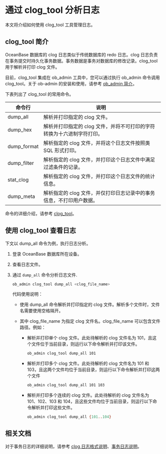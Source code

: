 # 通过 clog_tool 分析日志

本文将介绍如何使用 clog_tool 工具管理日志。

## clog_tool 简介

OceanBase 数据库的 clog 日志类似于传统数据库的 redo 日志。clog 日志负责在事务提交时持久化事务数据。事务数据是事务对数据库的修改记录。clog_tool 用于解析并打印 clog 文件。

目前，clog_tool 集成在 ob_admin 工具中，您可以通过执行 ob_admin 命令调用 clog_tool。关于 ob-admin 的安装和使用，请参考 [ob_admin 简介](../../../../18.supporting-tools/1.ob-admin/1.overview-of-ob_admin.md)。

下表列出了 clog_tool 的常用命令。

| 命令行   | 说明 |
|----------|-----|
| dump_all | 解析并打印指定的 clog 文件。|
| dump_hex | 解析并打印指定的 clog 文件，并将不可打印的字符转换为十六进制字符打印。|
| dump_format | 解析指定的 clog 文件，并将这个日志文件按照类 SQL 形式打印。|
| dump_filter | 解析指定的 clog 文件，并打印这个日志文件中满足过滤条件的记录。|
| stat_clog | 解析指定的 clog 文件，并打印这个日志文件的统计信息。|
| dump_meta | 解析指定的 clog 文件，并仅打印日志记录中的事务信息，不打印用户数据。|

命令的详细介绍，请参考 [clog_tool](../../../../18.supporting-tools/1.ob-admin/3.clog/3.clog_tool.md)。

## 使用 clog_tool 查看日志

下文以 dump_all 命令为例，执行日志分析。

1. 登录 OceanBase 数据库所在设备。
2. 查看日志文件。
3. 通过 `dump_all` 命令分析日志文件.

    ```bash
    ob_admin clog_tool dump_all <clog_file_name>
    ```

    代码使用说明：

    * 使用 dump_all 命令解析并打印指定的 clog 文件。解析多个文件时，文件名需要使用空格隔开。

    * 其中 clog_file_name 为指定 clog 文件名。clog_file_name 可以包含文件路径。例如：

        * 解析并打印单个 clog 文件。此处待解析的 clog 文件名为 101，且这个文件位于当前目录，则运行以下命令解析并打印该文件。

            ```bash
            ob_admin clog_tool dump_all 101
            ```

        * 解析并打印多个 clog 文件。此处待解析的 clog 文件名为 101 和 103，且这两个文件均位于当前目录，则运行以下命令解析并打印这两个文件

            ```bash
            ob_admin clog_tool dump_all 101 103
            ```

        * 解析并打印多个连续的 clog 文件。此处待解析的 clog 文件名为 101、102、103 和 104，且这些文件均位于当前目录，则运行以下命令解析并打印这些文件。

            ```bash
            ob_admin clog_tool dump_all {101..104}
            ```

## 相关文档

对于事务日志的详细说明，请参考 [clog 日志格式说明](../../../../18.supporting-tools/1.ob-admin/3.clog/4.format_of_clogs.md)、[事务日志说明](../../../../18.supporting-tools/1.ob-admin/3.clog/5.transaction_information_of_clog.md)。
